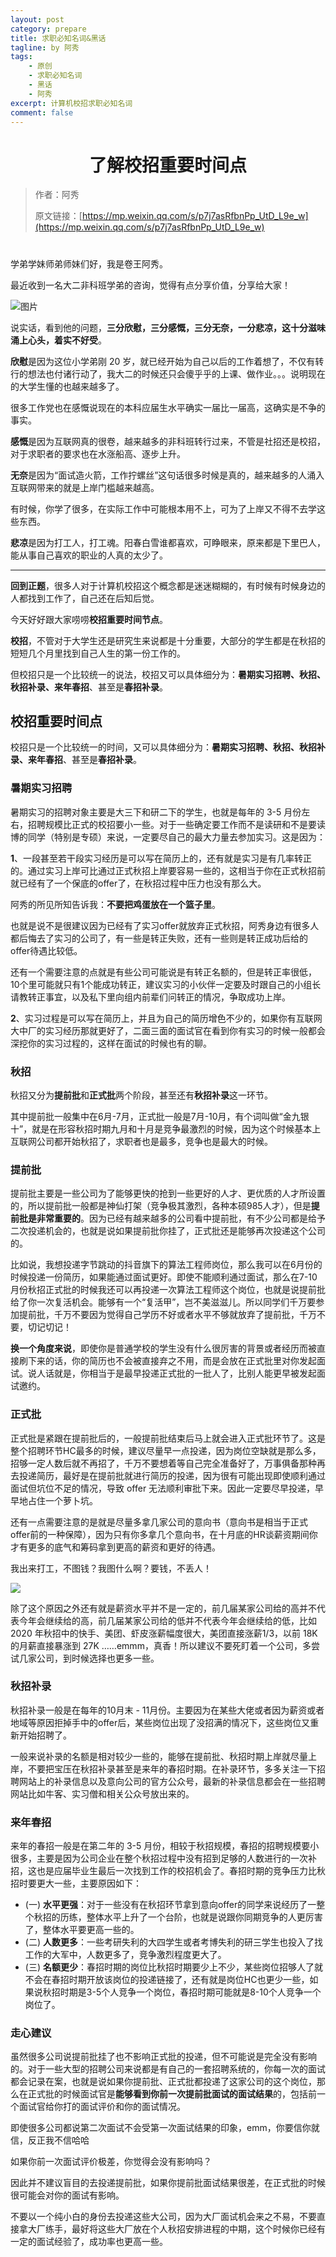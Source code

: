 ```yaml
---
layout: post
category: prepare
title: 求职必知名词&黑话
tagline: by 阿秀
tags:
    - 原创
    - 求职必知名词
    - 黑话
    - 阿秀
excerpt: 计算机校招求职必知名词
comment: false
---
```





<h1 align="center">了解校招重要时间点</h1>

> 作者：阿秀
>
> 原文链接：[https://mp.weixin.qq.com/s/p7j7asRfbnPp_UtD_L9e_w](https://mp.weixin.qq.com/s/p7j7asRfbnPp_UtD_L9e_w)

<h1 align="center"></h1>

学弟学妹师弟师妹们好，我是卷王阿秀。

最近收到一名大二非科班学弟的咨询，觉得有点分享价值，分享给大家！

![图片](https://mmbiz.qpic.cn/mmbiz_png/BktAsjcTbXic7hu4todHDhpQqEp6JJibO1ib8Y8asOWJ90kYc9U6ibfDJ1x8IFKRWo0aHQDy0qcDW0icbXNUuwD2pdw/640?wx_fmt=png&wxfrom=5&wx_lazy=1&wx_co=1)

说实话，看到他的问题，**三分欣慰，三分感慨，三分无奈，一分悲凉，这十分滋味涌上心头，着实不好受**。

**欣慰**是因为这位小学弟刚 20 岁，就已经开始为自己以后的工作着想了，不仅有转行的想法也付诸行动了，我大二的时候还只会傻乎乎的上课、做作业。。。说明现在的大学生懂的也越来越多了。

很多工作党也在感慨说现在的本科应届生水平确实一届比一届高，这确实是不争的事实。

**感慨**是因为互联网真的很卷，越来越多的非科班转行过来，不管是社招还是校招，对于求职者的要求也在水涨船高、逐步上升。

**无奈**是因为“面试造火箭，工作拧螺丝”这句话很多时候是真的，越来越多的人涌入互联网带来的就是上岸门槛越来越高。

有时候，你学了很多，在实际工作中可能根本用不上，可为了上岸又不得不去学这些东西。

**悲凉**是因为打工人，打工魂。阳春白雪谁都喜欢，可睁眼来，原来都是下里巴人，能从事自己喜欢的职业的人真的太少了。

------

**回到正题**，很多人对于计算机校招这个概念都是迷迷糊糊的，有时候有时候身边的人都找到工作了，自己还在后知后觉。

今天好好跟大家唠唠**校招重要时间节点**。

**校招**，不管对于大学生还是研究生来说都是十分重要，大部分的学生都是在秋招的短短几个月里找到自己人生的第一份工作的。

但校招只是一个比较统一的说法，校招又可以具体细分为：**暑期实习招聘、秋招、秋招补录、来年春招**、甚至是**春招补录**。

<p id="校招重要时间点"></p>

## 校招重要时间点

校招只是一个比较统一的时间，又可以具体细分为：**暑期实习招聘、秋招、秋招补录、来年春招**、甚至是**春招补录**。

### **暑期实习招聘**

暑期实习的招聘对象主要是大三下和研二下的学生，也就是每年的 3-5 月份左右，招聘规模比正式的校招要小一些。对于一些确定要工作而不是读研和不是要读博的同学（特别是专硕）来说，一定要尽自己的最大力量去参加实习。这是因为：

**1**、一段甚至若干段实习经历是可以写在简历上的，还有就是实习是有几率转正的。通过实习上岸可比通过正式秋招上岸要容易一些的，这相当于你在正式秋招前就已经有了一个保底的offer了，在秋招过程中压力也没有那么大。

阿秀的所见所知告诉我：**不要把鸡蛋放在一个篮子里**。

也就是说不是很建议因为已经有了实习offer就放弃正式秋招，阿秀身边有很多人都后悔去了实习的公司了，有一些是转正失败，还有一些则是转正成功后给的offer待遇比较低。

还有一个需要注意的点就是有些公司可能说是有转正名额的，但是转正率很低，10个里可能就只有1个能成功转正，建议实习的小伙伴一定要及时跟自己的小组长请教转正事宜，以及私下里向组内前辈们问转正的情况，争取成功上岸。

**2**、实习过程是可以写在简历上，并且为自己的简历增色不少的，如果你有互联网大中厂的实习经历那就更好了，二面三面的面试官在看到你有实习的时候一般都会深挖你的实习过程的，这样在面试的时候也有的聊。



### **秋招**

秋招又分为**提前批**和**正式批**两个阶段，甚至还有**秋招补录**这一环节。

其中提前批一般集中在6月-7月，正式批一般是7月-10月，有个词叫做“金九银十”，就是在形容秋招时期九月和十月是竞争最激烈的时候，因为这个时候基本上互联网公司都开始秋招了，求职者也是最多，竞争也是最大的时候。

### **提前批**

提前批主要是一些公司为了能够更快的抢到一些更好的人才、更优质的人才所设置的，所以提前批一般都是神仙打架（竞争极其激烈，各种本硕985人才），但是**提前批是非常重要的**。因为已经有越来越多的公司看中提前批，有不少公司都是给予二次投递机会的，也就是说如果提前批你挂了，正式批还是能够再次投递这个公司的。

比如说，我想投递字节跳动的抖音旗下的算法工程师岗位，那么我可以在6月份的时候投递一份简历，如果能通过面试更好。即使不能顺利通过面试，那么在7-10月份秋招正式批的时候我还可以再投递一次算法工程师这个岗位，也就是说提前批给了你一次复活机会。能够有一个“复活甲”，岂不美滋滋儿。所以同学们千万要参加提前批，千万不要因为觉得自己学历不好或者水平不够就放弃了提前批，千万不要，切记切记！

**换一个角度来说**，即使你是普通学校的学生没有什么很厉害的背景或者经历而被直接刷下来的话，你的简历也不会被直接弃之不用，而是会放在正式批里对你发起面试。说人话就是，你相当于是最早投递正式批的一批人了，比别人能更早被发起面试邀约。



### **正式批**

正式批是紧跟在提前批后的，一般提前批结束后马上就会进入正式批环节了。这是整个招聘环节HC最多的时候，建议尽量早一点投递，因为岗位空缺就是那么多，招够一定人数后就不再招了，千万不要想着等自己完全准备好了，万事俱备那种再去投递简历，最好是在提前批就进行简历的投递，因为很有可能出现即使顺利通过面试但坑位不足的情况，导致 offer 无法顺利审批下来。因此一定要尽早投递，早早地占住一个萝卜坑。

还有一点需要注意的是就是尽量多拿几家公司的意向书（意向书是相当于正式offer前的一种保障），因为只有你多拿几个意向书，在十月底的HR谈薪资期间你才有更多的底气和筹码拿到更高的薪资和更好的待遇。

我出来打工，不图钱？我图什么啊？要钱，不丢人！

![](https://cdn.jsdelivr.net/gh/forthespada/mediaImage1@1.6.4.4/202103/QQ截图20210322222334.png)

除了这个原因之外还有就是薪资水平并不是一定的，前几届某家公司给的高并不代表今年会继续给的高，前几届某家公司给的低并不代表今年会继续给的低，比如 2020 年秋招中的快手、美团、虾皮涨薪幅度很大，美团直接涨薪1/3，以前 18K 的月薪直接暴涨到 27K ……emmm，真香！所以建议不要死盯着一个公司，多尝试几家公司，到时候选择也更多一些。



### **秋招补录**

秋招补录一般是在每年的10月末 - 11月份。主要因为在某些大佬或者因为薪资或者地域等原因拒掉手中的offer后，某些岗位出现了没招满的情况下，这些岗位又重新开始招聘了。

一般来说补录的名额是相对较少一些的，能够在提前批、秋招时期上岸就尽量上岸，不要把宝压在秋招补录甚至是来年的春招时期。在补录环节，多多关注一下招聘网站上的补录信息以及意向公司的官方公众号，最新的补录信息都会在一些招聘网站比如牛客、实习僧和相关公众号放出来的。



### **来年春招**

来年的春招一般是在第二年的 3-5 月份，相较于秋招规模，春招的招聘规模要小很多，主要是因为公司企业在整个秋招过程中没有招到足够的人数进行的一次补招，这也是应届毕业生最后一次找到工作的校招机会了。春招时期的竞争压力比秋招时要更大一些，主要原因如下：

- (一) **水平更强**：对于一些没有在秋招环节拿到意向offer的同学来说经历了一整个秋招的历练，整体水平上升了一个台阶，也就是说跟你同期竞争的人更厉害了，整体水平要更高一些的。
- (二) **人数更多**：一些考研失利的大四学生或者考博失利的研三学生也投入了找工作的大军中，人数更多了，竞争激烈程度更大了。
- (三) **名额更少**：春招时期的岗位比秋招时期要少上不少，某些岗位招够人了就不会在春招时期开放该岗位的投递链接了，还有就是岗位HC也更少一些，如果说秋招时期是3-5个人竞争一个岗位，春招时期可能就是8-10个人竞争一个岗位了。



### **走心建议**

虽然很多公司说提前批挂了也不影响正式批的投递，但不可能说是完全没有影响的。对于一些大型的招聘公司来说都是有自己的一套招聘系统的，你每一次的面试都会记录在案，也就是说如果你提前批、正式批都投递了这家公司的这个岗位，那么在正式批的时候面试官是**能够看到你前一次提前批面试的面试结果**的，包括前一个面试官给你打的面试评价和你的面试情况。

即使很多公司都说第二次面试不会受第一次面试结果的印象，emm，你要信你就信，反正我不信哈哈

如果你前一次面试评价极差，你觉得会没有影响吗？

因此并不建议盲目的去投递提前批，如果你提前批面试结果很差，在正式批的时候很可能会对你的面试有影响。

不要以一个纯小白的身份去投递这些大公司，因为大厂面试机会来之不易，不要直接拿大厂练手，最好将这些大厂放在个人秋招安排进程的中期，这个时候你已经有一定的面试经验了，成功率也更高一些。

<p id="确定工作方向"></p>
